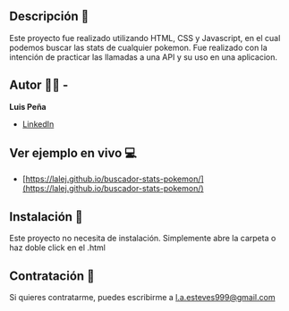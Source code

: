 ## Descripción 📖

Este proyecto fue realizado utilizando HTML, CSS y Javascript, en el cual podemos buscar las stats de cualquier pokemon. Fue realizado con la intención de practicar las llamadas a una API y su uso en una aplicacion.

## Autor 🧔🏻 -
**Luis Peña**

* [LinkedIn](https://www.linkedin.com/in/lapee/)

## Ver ejemplo en vivo 💻
- [https://lalej.github.io/buscador-stats-pokemon/](https://lalej.github.io/buscador-stats-pokemon/)

## Instalación 📀
Este proyecto no necesita de instalación. Simplemente abre la carpeta o haz doble click en el .html

## Contratación 📧
Si quieres contratarme, puedes escribirme a l.a.esteves999@gmail.com 
